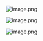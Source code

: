 ![image.png](https://prod-files-secure.s3.us-west-2.amazonaws.com/4b71ee26-e8a1-44b2-9213-085ee79739e7/b425b22f-613d-403e-9044-aaa1a9794993/image.png)

![image.png](https://prod-files-secure.s3.us-west-2.amazonaws.com/4b71ee26-e8a1-44b2-9213-085ee79739e7/a2b605eb-9f88-44df-a460-1af9321fba87/image.png)

![image.png](https://prod-files-secure.s3.us-west-2.amazonaws.com/4b71ee26-e8a1-44b2-9213-085ee79739e7/cf9c67be-41ed-4653-8686-b8fdf4ccbafe/image.png)
